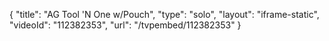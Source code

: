 {
    "title": "AG Tool 'N One w\/Pouch",
    "type": "solo",
    "layout": "iframe-static",
    "videoId": "112382353",
    "url": "\/tvpembed\/112382353"
}